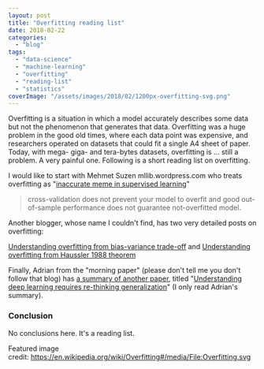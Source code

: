 ```yaml
---
layout: post
title: "Overfitting reading list"
date: 2018-02-22
categories: 
  - "blog"
tags: 
  - "data-science"
  - "machine-learning"
  - "overfitting"
  - "reading-list"
  - "statistics"
coverImage: "/assets/images/2018/02/1200px-overfitting-svg.png"
---
```


Overfitting is a situation in which a model accurately describes some data but not the phenomenon that generates that data. Overfitting was a huge problem in the good old times, where each data point was expensive, and researchers operated on datasets that could fit a single A4 sheet of paper. Today, with mega- giga- and tera-bytes datasets, overfitting is ... still a problem. A very painful one. Following is a short reading list on overfitting.

I would like to start with Mehmet Suzen mllib.wordpress.com who treats overfitting as "[inaccurate meme in supervised learning](https://mllib.wordpress.com/2017/08/17/understanding-overfitting-an-inaccurate-meme-in-supervised-learning/)"

> cross-validation does not prevent your model to overfit and good out-of-sample performance does not guarantee not-overfitted model.

Another blogger, whose name I couldn't find, has two very detailed posts on overfitting:

[Understanding overfitting from bias-variance trade-off](https://phychai.wordpress.com/2017/08/22/understanding-overfitting-from-bias-variance-trade-off/) and [Understanding overfitting from Haussler 1988 theorem](https://phychai.wordpress.com/2017/07/30/understanding-overfitting-from-haussler-1988-theorem/)

Finally, Adrian from the "morning paper" (please don't tell me you don't follow that blog) has [a summary of another paper](http://blog.acolyer.org/2017/05/11/understanding-deep-learning-requires-re-thinking-generalization/), titled "[Understanding deep learning requires re-thinking generalization](https://openreview.net/forum?id=Sy8gdB9xx&noteId=Sy8gdB9xx)" (I only read Adrian's summary).

### Conclusion

No conclusions here. It's a reading list.

Featured image credit: https://en.wikipedia.org/wiki/Overfitting#/media/File:Overfitting.svg
